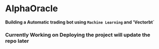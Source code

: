 # AlphaOracle
**Building a Automatic trading bot using `Machine Learning` and 'Vectorbt`**
### Currently Working on Deploying the project will update the repo later